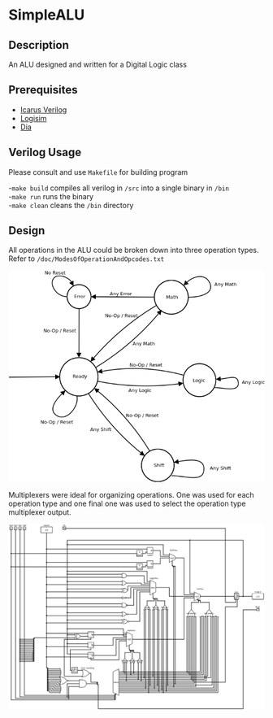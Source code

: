 # SimpleALU  

## Description

An ALU designed and written for a Digital Logic class

## Prerequisites

- [Icarus Verilog](https://www.archlinux.org/packages/community/x86_64/iverilog/)  
- [Logisim](https://sourceforge.net/projects/circuit/)  
- [Dia](https://sourceforge.net/projects/dia-installer/)  

## Verilog Usage

Please consult and use `Makefile` for building program  

-`make build` compiles all verilog in `/src` into a single binary in `/bin`  
-`make run` runs the binary  
-`make clean` cleans the `/bin` directory  

## Design

All operations in the ALU could be broken down into three operation types.
Refer to `/doc/ModesOfOperationAndOpcodes.txt`  

![State Machine](StateDiagram.png)

Multiplexers were ideal for organizing operations. One was used for each operation type and one final one was used to select the operation type multiplexer output.

![Circuit Diagram](CircuitDiagram.png)